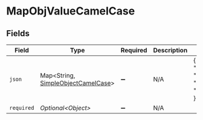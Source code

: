 # MapObjValueCamelCase


## Fields

| Field                                                                               | Type                                                                                | Required                                                                            | Description                                                                         | Example                                                                             |
| ----------------------------------------------------------------------------------- | ----------------------------------------------------------------------------------- | ----------------------------------------------------------------------------------- | ----------------------------------------------------------------------------------- | ----------------------------------------------------------------------------------- |
| `json`                                                                              | Map\<String, [SimpleObjectCamelCase](../../models/shared/SimpleObjectCamelCase.md)> | :heavy_minus_sign:                                                                  | N/A                                                                                 | {<br/>"mapElem1": "...",<br/>"mapElem2": "..."<br/>}                                |
| `required`                                                                          | *Optional\<Object>*                                                                 | :heavy_minus_sign:                                                                  | N/A                                                                                 |                                                                                     |